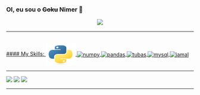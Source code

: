 ### OI, eu sou o <s>Goku</s> Nimer 👋

<div align="center">
  <a href="https://github.com/HammadN98">
  <img height="180em" src="https://github-readme-stats.vercel.app/api?username=HammadN98&show_icons=true&theme=dark&include_all_commits=true&count_private=true"/>
<!-- <img height="180em" src="https://github-readme-stats.vercel.app/api/top-langs/?username=HammadN98&layout=compact&langs_count=7&theme=dracula"/> -->
</div>
  
-----------------------------------------------------------------------------------------------------------------------------------------------------------------------

  
  <div style="display: inline_block"><br>
#### My Skills:
<!--   <img align="center" alt="python" height="60" width="80" src="https://cdn.jsdelivr.net/gh/devicons/devicon@v2.14.0/devicon.min.css"> -->
  <img align="center" alt="Rafa-Python" height="60" width="80" src="https://raw.githubusercontent.com/devicons/devicon/master/icons/python/python-original.svg">
  <img align="center" alt="numpy" height="60" width="80" src="https://cdn.jsdelivr.net/gh/devicons/devicon/icons/numpy/numpy-original.svg">
  <img align="center" alt="pandas" height="60" width="80" src="https://cdn.jsdelivr.net/gh/devicons/devicon/icons/pandas/pandas-original-wordmark.svg" />
  <img align="center" alt="tubas" height="80" width="110" src="https://raw.githubusercontent.com/scikit-learn/scikit-learn/main/doc/logos/scikit-learn-logo.bmp">
  <img align="center" alt="mysql" height="60" width="80" src="https://cdn.jsdelivr.net/gh/devicons/devicon/icons/mysql/mysql-original.svg" />
  <a href="https://seekvectorlogo.com/power-bi-vector-logo-svg/" target="_blank"><img align="center" alt="jamal" height="80" width="110"             src="https://seekvectorlogo.com/wp-content/uploads/2022/02/power-bi-vector-logo-2022.png" /></a>   
  
  
<!--   <img align="center" alt="Rafa-Csharp" height="30" width="40" src="https://raw.githubusercontent.com/devicons/devicon/master/icons/csharp/csharp-original.svg"> --><!--   <img align="center" alt="Rafa-Js" height="60" width="80" src=https://www.vectorlogo.zone/logos/microsoft_powerbi/microsoft_powerbi-ar21.svg> -->

  
</div>

  <div>  

    
    
-----------------------------------------------------------------------------------------------------------------------------------------------------------------------    
  <a href="https://www.instagram.com/hammadnimer/" target="_blank"><img src="https://img.shields.io/badge/-Instagram-%23E4405F?style=for-the-badge&logo=instagram&logoColor=white" target="_blank"></a>
  <a href = "mailto:nimerhammad98@gmail.com"><img src="https://img.shields.io/badge/-Gmail-%23333?style=for-the-badge&logo=gmail&logoColor=white" target="_blank"></a>
  <a href="https://www.linkedin.com/in/hammad-nimer" target="_blank"><img src="https://img.shields.io/badge/-LinkedIn-%230077B5?style=for-the-badge&logo=linkedin&logoColor=white" target="_blank"></a> 
    
----------------------------------------------------------------------------------------------------------------------------------------------------------------------- 
  </div> 
<!--    <link rel="stylesheet" href="https://cdn.jsdelivr.net/gh/devicons/devicon@v2.14.0/devicon.min.css"> numpy
<link rel="stylesheet" href="https://cdn.jsdelivr.net/gh/devicons/devicon@v2.14.0/devicon.min.css"> pandas
python <link rel="stylesheet" href="https://cdn.jsdelivr.net/gh/devicons/devicon@v2.14.0/devicon.min.css">

https://www.vectorlogo.zone/logos/microsoft_powerbi/microsoft_powerbi-ar21.svg
<a href="https://seekvectorlogo.com/power-bi-vector-logo-svg/" target="_blank"><img src="https://seekvectorlogo.com/wp-content/uploads/2022/02/power-bi-vector-logo-2022.png" /></a>
-->x
